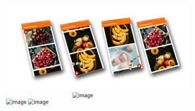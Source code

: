 
![image](https://github.com/DingMouRen/AnnularMenuView/raw/master/screenshot/title.png)<br>
　　　　　　　　　　　　　![image](https://github.com/DingMouRen/AnnularMenuView/raw/master/screenshot/demo3.gif)<br>
![image](https://github.com/DingMouRen/AnnularMenuView/raw/master/screenshot/demo1.gif)
![image](https://github.com/DingMouRen/AnnularMenuView/raw/master/screenshot/demo2.gif)
